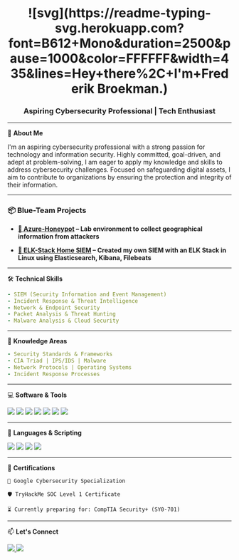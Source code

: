 
<h1 align="center">![svg](https://readme-typing-svg.herokuapp.com?font=B612+Mono&duration=2500&pause=1000&color=FFFFFF&width=435&lines=Hey+there%2C+I'm+Frederik Broekman.)
<h3 align="center">Aspiring Cybersecurity Professional | Tech Enthusiast </h3>

---

🔐 **About Me**

I'm an aspiring cybersecurity professional with a strong passion for technology and information security. Highly committed, goal-driven, and adept at problem-solving, I am eager to apply my knowledge and skills to address cybersecurity challenges.  Focused on safeguarding digital assets, I aim to contribute to organizations by ensuring the protection and integrity of their information.

---

### 📦 Blue-Team Projects

- **[🔗 Azure-Honeypot](https://github.com/fjbroekman/Azure-Honeypot) – Lab environment to collect geographical information from attackers**

- **[🔗 ELK-Stack Home SIEM](https://github.com/fjbroekman/ELK-Stack-Home-SIEM) – Created my own SIEM with an ELK Stack in Linux using Elasticsearch, Kibana, Filebeats**

---


🛠️ **Technical Skills**

```yaml
- SIEM (Security Information and Event Management)
- Incident Response & Threat Intelligence
- Network & Endpoint Security
- Packet Analysis & Threat Hunting
- Malware Analysis & Cloud Security
```

---

🧠 **Knowledge Areas**

```yaml
- Security Standards & Frameworks
- CIA Triad | IPS/IDS | Malware
- Network Protocols | Operating Systems
- Incident Response Processes
```

---

💻 **Software & Tools**


<p> <img src="https://img.shields.io/badge/Azure-0078D4?style=for-the-badge&logo=Microsoft-Azure&logoColor=white"/> <img src="https://img.shields.io/badge/Wireshark-1679A7?style=for-the-badge&logo=Wireshark&logoColor=white"/> <img src="https://img.shields.io/badge/Splunk-000000?style=for-the-badge&logo=Splunk&logoColor=white"/> <img src="https://img.shields.io/badge/Elasticsearch-005571?style=for-the-badge&logo=Elasticsearch&logoColor=white"/> <img src="https://img.shields.io/badge/Kibana-E8478B?style=for-the-badge&logo=Kibana&logoColor=white"/> <img src="https://img.shields.io/badge/Linux-FCC624?style=for-the-badge&logo=linux&logoColor=black"/> <img src="https://img.shields.io/badge/Windows-0078D6?style=for-the-badge&logo=Windows&logoColor=white"/> </p>


---

📄 **Languages & Scripting**


<p> <img src="https://img.shields.io/badge/Python-3776AB?style=for-the-badge&logo=python&logoColor=white"/> <img src="https://img.shields.io/badge/Linux%20Shell-4EAA25?style=for-the-badge&logo=gnu-bash&logoColor=white"/> <img src="https://img.shields.io/badge/SQL-003B57?style=for-the-badge&logo=postgresql&logoColor=white"/> <img src="https://img.shields.io/badge/Delphi-EE1F35?style=for-the-badge&logo=embarcadero&logoColor=white"/> </p>


---

📜 **Certifications**

    🏅 Google Cybersecurity Specialization

    🛡️ TryHackMe SOC Level 1 Certificate

    ⏳ Currently preparing for: CompTIA Security+ (SY0-701)

---

📫 **Let's Connect**


<p align="left"> <a href="https://www.linkedin.com/in/fjbroekman/" target="_blank"> <img src="https://img.shields.io/badge/LinkedIn-0A66C2?style=for-the-badge&logo=linkedin&logoColor=white"/> </a> <a href="mailto:broekmanfrikkie@gmail.com"> <img src="https://img.shields.io/badge/Email-D14836?style=for-the-badge&logo=gmail&logoColor=white"/> </a> </p>


